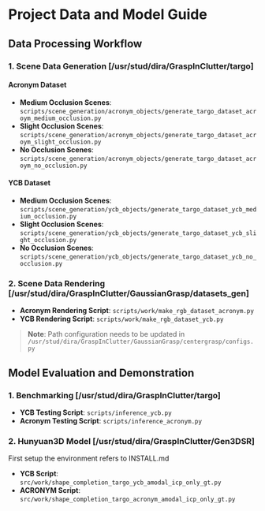 # Project Data and Model Guide

## Data Processing Workflow

### 1. Scene Data Generation [/usr/stud/dira/GraspInClutter/targo]

#### Acronym Dataset
- **Medium Occlusion Scenes**: `scripts/scene_generation/acronym_objects/generate_targo_dataset_acroym_medium_occlusion.py`
- **Slight Occlusion Scenes**: `scripts/scene_generation/acronym_objects/generate_targo_dataset_acroym_slight_occlusion.py`
- **No Occlusion Scenes**: `scripts/scene_generation/acronym_objects/generate_targo_dataset_acroym_no_occlusion.py`

#### YCB Dataset
- **Medium Occlusion Scenes**: `scripts/scene_generation/ycb_objects/generate_targo_dataset_ycb_medium_occlusion.py`
- **Slight Occlusion Scenes**: `scripts/scene_generation/ycb_objects/generate_targo_dataset_ycb_slight_occlusion.py`
- **No Occlusion Scenes**: `scripts/scene_generation/ycb_objects/generate_targo_dataset_ycb_no_occlusion.py`

### 2. Scene Data Rendering [/usr/stud/dira/GraspInClutter/GaussianGrasp/datasets_gen]
- **Acronym Rendering Script**: `scripts/work/make_rgb_dataset_acronym.py`
- **YCB Rendering Script**: `scripts/work/make_rgb_dataset_ycb.py`

> **Note**: Path configuration needs to be updated in `/usr/stud/dira/GraspInClutter/GaussianGrasp/centergrasp/configs.py`

## Model Evaluation and Demonstration

### 1. Benchmarking [/usr/stud/dira/GraspInClutter/targo]
- **YCB Testing Script**: `scripts/inference_ycb.py`
- **Acronym Testing Script**: `scripts/inference_acronym.py`

### 2. Hunyuan3D Model [/usr/stud/dira/GraspInClutter/Gen3DSR]
First setup the environment refers to INSTALL.md
- **YCB Script**: `src/work/shape_completion_targo_ycb_amodal_icp_only_gt.py`
- **ACRONYM Script**: `src/work/shape_completion_targo_acronym_amodal_icp_only_gt.py`